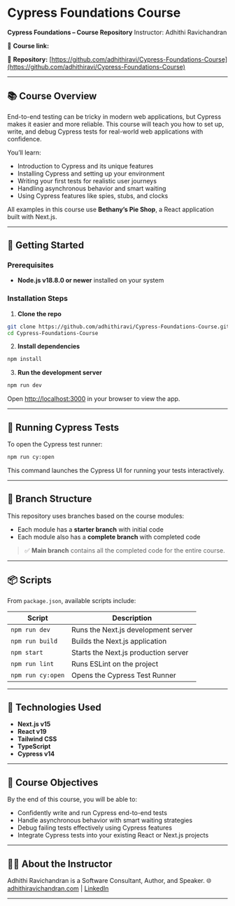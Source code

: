 # Cypress Foundations Course

**Cypress Foundations – Course Repository**
Instructor: Adhithi Ravichandran

🔗 **Course link:** 

🔗 **Repository:** [https://github.com/adhithiravi/Cypress-Foundations-Course](https://github.com/adhithiravi/Cypress-Foundations-Course)

---

## 📚 Course Overview

End-to-end testing can be tricky in modern web applications, but Cypress makes it easier and more reliable. This course will teach you how to set up, write, and debug Cypress tests for real-world web applications with confidence.

You’ll learn:

* Introduction to Cypress and its unique features
* Installing Cypress and setting up your environment
* Writing your first tests for realistic user journeys
* Handling asynchronous behavior and smart waiting
* Using Cypress features like spies, stubs, and clocks

All examples in this course use **Bethany’s Pie Shop**, a React application built with Next.js.

---

## 🚀 Getting Started

### Prerequisites

* **Node.js v18.8.0 or newer** installed on your system

### Installation Steps

1. **Clone the repo**

```bash
git clone https://github.com/adhithiravi/Cypress-Foundations-Course.git
cd Cypress-Foundations-Course
```

2. **Install dependencies**

```bash
npm install
```

3. **Run the development server**

```bash
npm run dev
```

Open [http://localhost:3000](http://localhost:3000) in your browser to view the app.

---

## 🧪 Running Cypress Tests

To open the Cypress test runner:

```bash
npm run cy:open
```

This command launches the Cypress UI for running your tests interactively.

---

## 🌳 Branch Structure

This repository uses branches based on the course modules:

* Each module has a **starter branch** with initial code
* Each module also has a **complete branch** with completed code

> ✅ **Main branch** contains all the completed code for the entire course.

---

## 📦 Scripts

From `package.json`, available scripts include:

| Script            | Description                          |
| ----------------- | ------------------------------------ |
| `npm run dev`     | Runs the Next.js development server  |
| `npm run build`   | Builds the Next.js application       |
| `npm start`       | Starts the Next.js production server |
| `npm run lint`    | Runs ESLint on the project           |
| `npm run cy:open` | Opens the Cypress Test Runner        |

---

## 🔧 Technologies Used

* **Next.js v15**
* **React v19**
* **Tailwind CSS**
* **TypeScript**
* **Cypress v14**

---

## 🎯 Course Objectives

By the end of this course, you will be able to:

* Confidently write and run Cypress end-to-end tests
* Handle asynchronous behavior with smart waiting strategies
* Debug failing tests effectively using Cypress features
* Integrate Cypress tests into your existing React or Next.js projects

---

## 👩‍💻 About the Instructor

Adhithi Ravichandran is a Software Consultant, Author, and Speaker.
🌐 [adhithiravichandran.com](https://www.adhithiravichandran.com) | [LinkedIn](https://www.linkedin.com/in/adhithi/)

---
